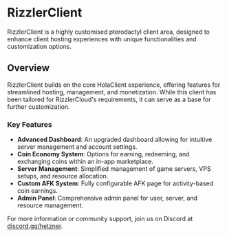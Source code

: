 # RizzlerClient

RizzlerClient is a highly customised pterodactyl client area, designed to enhance client hosting experiences with unique functionalities and customization options. 

## Overview

RizzlerClient builds on the core HolaClient experience, offering features for streamlined hosting, management, and monetization. While this client has been tailored for RizzlerCloud's requirements, it can serve as a base for further customization.

### Key Features

- **Advanced Dashboard**: An upgraded dashboard allowing for intuitive server management and account settings.
- **Coin Economy System**: Options for earning, redeeming, and exchanging coins within an in-app marketplace.
- **Server Management**: Simplified management of game servers, VPS setups, and resource allocation.
- **Custom AFK System**: Fully configurable AFK page for activity-based coin earnings.
- **Admin Panel**: Comprehensive admin panel for user, server, and resource management.

For more information or community support, join us on Discord at [discord.gg/hetzner](https://discord.gg/hetzner).
